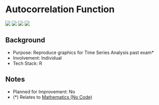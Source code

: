 # Autocorrelation Function
<img src="https://img.shields.io/badge/Language-English-D5AE22"> <img src="https://img.shields.io/badge/Last Update-19/10/2019-0A7BBC"> <img src="https://img.shields.io/badge/Status-Working-2CB037"> <img src="https://img.shields.io/badge/Last Test-04/07/2023-2CB037">

## Background
- Purpose: Reproduce graphics for Time Series Analysis past exam*
- Involvement: Individual
- Tech Stack: R

## Notes
- Planned for Improvement: No
- (*) Relates to [Mathematics (No Code)](../../../Mathematics%20%28No%20Code%29/Matematika%20UI/Analisis%20Runtun%20Waktu/)
